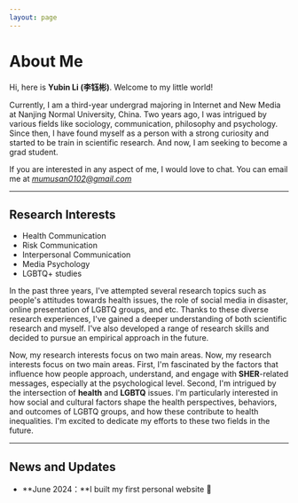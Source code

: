 ```yaml
---
layout: page
---
```


# About Me


Hi, here is **Yubin Li (李钰彬)**. Welcome to my little world!

Currently, I am a third-year undergrad majoring in Internet and New Media at Nanjing Normal University, China. Two years ago, I was intrigued by various fields like sociology, communication, philosophy and psychology. Since then, I have found myself as a person with a strong curiosity and started to be train in scientific research. And now, I am seeking to become a grad student. 

If you are interested in any aspect of me, I would love to chat. You can email me at *mumusan0102@gmail.com*

---

## Research Interests

- Health Communication
- Risk Communication
- Interpersonal Communication
- Media Psychology
- LGBTQ+ studies

In the past three years, I've attempted several research topics such as people's attitudes towards health issues, the role of social media in disaster, online presentation of LGBTQ groups, and etc. Thanks to these diverse research experiences, I've gained a deeper understanding of both scientific research and myself. I've also developed a range of research skills and decided to pursue an empirical approach in the future.

Now, my research interests focus on two main areas. Now, my research interests focus on two main areas. First, I'm fascinated by the factors that influence how people approach, understand, and engage with **SHER**-related messages, especially at the psychological level. Second, I'm intrigued by the intersection of **health** and **LGBTQ** issues. I'm particularly interested in how social and cultural factors shape the health perspectives, behaviors, and outcomes of LGBTQ groups, and how these contribute to health inequalities. I'm excited to dedicate my efforts to these two fields in the future. 

---

## News and Updates

- **June 2024：**I built my first personal website 🎉

